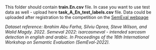 This folder should contain **train.En.csv** file. In case you want to use test data as well - upload here **task_A_En_test_labels.csv** file. Data could be uploaded after registration to the competition on the [SemEval webpage](https://codalab.lisn.upsaclay.fr/competitions/1340#participate-get-data)

*Dataset reference: Ibrahim Abu Farha, Silviu Oprea, Steve Wilson, and Walid Magdy. 2022. Semeval 2022: isarcasmeval - intended sarcasm detection in english and arabic. In Proceedings of the 16th International Workshop on Semantic Evaluation (SemEval-2022).*
